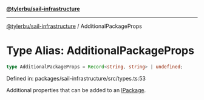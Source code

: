 [**@tylerbu/sail-infrastructure**](../README.md)

***

[@tylerbu/sail-infrastructure](../README.md) / AdditionalPackageProps

# Type Alias: AdditionalPackageProps

```ts
type AdditionalPackageProps = Record<string, string> | undefined;
```

Defined in: packages/sail-infrastructure/src/types.ts:53

Additional properties that can be added to an [IPackage](../interfaces/IPackage.md).
